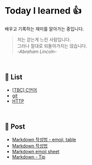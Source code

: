 # Today I learned :thumbsup:
 배우고 기록하는 재미를 알아가는 중입니다.
> 저는 걷는게 느린 사람입니다.  
> 그러나 절대로 되돌아가지는 않습니다.  
> -*Abraham Lincoln*-

</br>

## :book: List 
- [[TBC] C언어](TBC/README.md)
- [git](git/README.md)
- [HTTP](HTTP/README.md)

</br>

## :open_file_folder: Post
- [Markdown 작성법 - emoji, table](https://github.com/jinkyukim-me/markdown_ko/blob/23cb9dcad35f83b2f4ec5ac63eff139700d6b52e/README.md)
- [Markdown 작성법](https://gist.github.com/ihoneymon/652be052a0727ad59601)
- [Markdown emoji sheet](https://www.webfx.com/tools/emoji-cheat-sheet/)
- [Markdown - Tip](https://velog.io/@jehjong/%EB%A7%88%ED%81%AC%EB%8B%A4%EC%9A%B4-%EB%AC%B8%EB%B2%95-Markdown-Syntax#1-what-is-toc)

